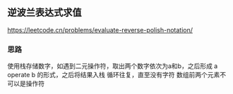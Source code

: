 ## 逆波兰表达式求值

<https://leetcode.cn/problems/evaluate-reverse-polish-notation/>

### 思路

使用栈存储数字，如遇到二元操作符，取出两个数字依次为a和b，之后形成 a operate b 的形式，之后将结果入栈
循环往复，直至没有字符
数组前两个元素不可以是操作符


